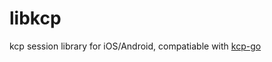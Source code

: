 # libkcp
kcp session library for iOS/Android, compatiable with [kcp-go](https://github.com/xtaci/kcp-go)
